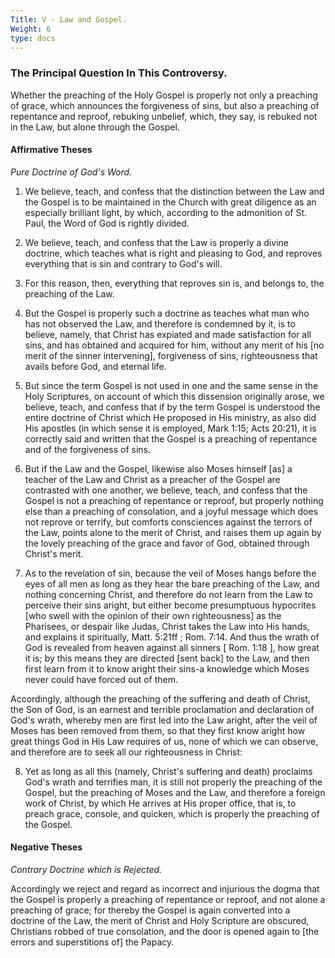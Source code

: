 ```yaml
---
Title: V - Law and Gospel.
Weight: 6
type: docs
---
```


### The Principal Question In This Controversy.

Whether the preaching of the Holy Gospel is properly not only a preaching of grace, which announces the forgiveness of sins, but also a preaching of repentance and reproof, rebuking unbelief, which, they say, is rebuked not in the Law, but alone through the Gospel.

#### Affirmative Theses

<span class="text-2xl">*Pure Doctrine of God's Word.*</span>

1. We believe, teach, and confess that the distinction between the Law and the Gospel is to be maintained in the Church with great diligence as an especially brilliant light, by which, according to the admonition of St. Paul, the Word of God is rightly divided.

2. We believe, teach, and confess that the Law is properly a divine doctrine, which teaches what is right and pleasing to God, and reproves everything that is sin and contrary to God's will.

3. For this reason, then, everything that reproves sin is, and belongs to, the preaching of the Law.

4. But the Gospel is properly such a doctrine as teaches what man who has not observed the Law, and therefore is condemned by it, is to believe, namely, that Christ has expiated and made satisfaction for all sins, and has obtained and acquired for him, without any merit of his [no merit of the sinner intervening], forgiveness of sins, righteousness that avails before God, and eternal life.

5. But since the term Gospel is not used in one and the same sense in the Holy Scriptures, on account of which this dissension originally arose, we believe, teach, and confess that if by the term Gospel is understood the entire doctrine of Christ which He proposed in His ministry, as also did His apostles (in which sense it is employed, Mark 1:15; Acts 20:21), it is correctly said and written that the Gospel is a preaching of repentance and of the forgiveness of sins.

6. But if the Law and the Gospel, likewise also Moses himself [as] a teacher of the Law and Christ as a preacher of the Gospel are contrasted with one another, we believe, teach, and confess that the Gospel is not a preaching of repentance or reproof, but properly nothing else than a preaching of consolation, and a joyful message which does not reprove or terrify, but comforts consciences against the terrors of the Law, points alone to the merit of Christ, and raises them up again by the lovely preaching of the grace and favor of God, obtained through Christ's merit.

7. As to the revelation of sin, because the veil of Moses hangs before the eyes of all men as long as they hear the bare preaching of the Law, and nothing concerning Christ, and therefore do not learn from the Law to perceive their sins aright, but either become presumptuous hypocrites [who swell with the opinion of their own righteousness] as the Pharisees, or despair like Judas, Christ takes the Law into His hands, and explains it spiritually, Matt. 5:21ff ; Rom. 7:14. And thus the wrath of God is revealed from heaven against all sinners [ Rom. 1:18 ], how great it is; by this means they are directed [sent back] to the Law, and then first learn from it to know aright their sins-a knowledge which Moses never could have forced out of them.

Accordingly, although the preaching of the suffering and death of Christ, the Son of God, is an earnest and terrible proclamation and declaration of God's wrath, whereby men are first led into the Law aright, after the veil of Moses has been removed from them, so that they first know aright how great things God in His Law requires of us, none of which we can observe, and therefore are to seek all our righteousness in Christ:

8. Yet as long as all this (namely, Christ's suffering and death) proclaims God's wrath and terrifies man, it is still not properly the preaching of the Gospel, but the preaching of Moses and the Law, and therefore a foreign work of Christ, by which He arrives at His proper office, that is, to preach grace, console, and quicken, which is properly the preaching of the Gospel.

#### Negative Theses

<span class="text-2xl">*Contrary Doctrine which is Rejected.*</span>

Accordingly we reject and regard as incorrect and injurious the dogma that the Gospel is properly a preaching of repentance or reproof, and not alone a preaching of grace; for thereby the Gospel is again converted into a doctrine of the Law, the merit of Christ and Holy Scripture are obscured, Christians robbed of true consolation, and the door is opened again to [the errors and superstitions of] the Papacy.
